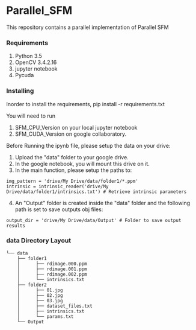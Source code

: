 # Parallel_SFM
This repository contains a parallel implementation of Parallel SFM

### Requirements
1. Python 3.5
2. OpenCV 3.4.2.16
3. jupyter notebook
4. Pycuda

### Installing

Inorder to install the requirements, 
pip install -r requirements.txt

You will need to run 
1. SFM_CPU_Version on your local jupyter notebook
2. SFM_CUDA_Version on google collaboratory. 

Before Running the ipynb file, please setup the data on your drive:
1. Upload the "data" folder to your google drive.
2. In the google notebook, you will mount this drive on it.
3. In the main function, please setup the paths to:
```
img_pattern = 'drive/My Drive/data/folder1/*.ppm' 
intrinsic = intrinsic_reader('drive/My Drive/data/folder1/intrinsics.txt') # Retrieve intrinsic parameters
```
4. An "Output" folder is created inside the "data" folder and the following path is set to save outputs obj files:
```
output_dir = 'drive/My Drive/data/Output' # Folder to save output results
```

### data Directory Layout

```
└── data
    ├── folder1
    │      ├── rdimage.000.ppm
    │      ├── rdimage.001.ppm
    │      ├── rdimage.002.ppm
    │      └── intrinsics.txt
    ├── folder2
    │      ├── 01.jpg
    │      ├── 02.jpg
    │      ├── 03.jpg
    │      ├── dataset_files.txt
    │      ├── intrinsics.txt 
    │      └── params.txt
    └── Output
```
